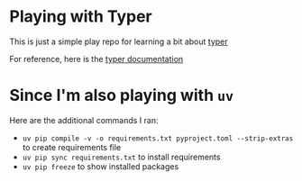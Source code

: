 # Playing with Typer
This is just a simple play repo for learning a bit about [typer](https://pypi.org/project/typer/)

For reference, here is the [typer documentation](https://pypi.org/project/typer/)

# Since I'm also playing with `uv`
Here are the additional commands I ran:
- `uv pip compile -v -o requirements.txt pyproject.toml --strip-extras` to create requirements file
- `uv pip sync requirements.txt` to install requirements
- `uv pip freeze` to show installed packages
